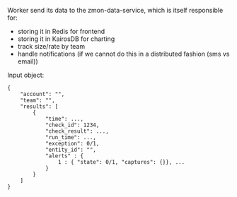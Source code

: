 Worker send its data to the zmon-data-service, which is itself responsible for:
 * storing it in Redis for frontend
 * storing it in KairosDB for charting
 * track size/rate by team
 * handle notifications (if we cannot do this in a distributed fashion (sms vs email))


Input object:

```
{
    "account": "",
    "team": "",
    "results": [
        {
            "time": ...,
            "check_id": 1234,
            "check_result": ...,
            "run_time": ...,
            "exception": 0/1,
            "entity_id": "",
            "alerts" : {
                1 : { "state": 0/1, "captures": {}}, ...
            }
        }
    ]
}
```
